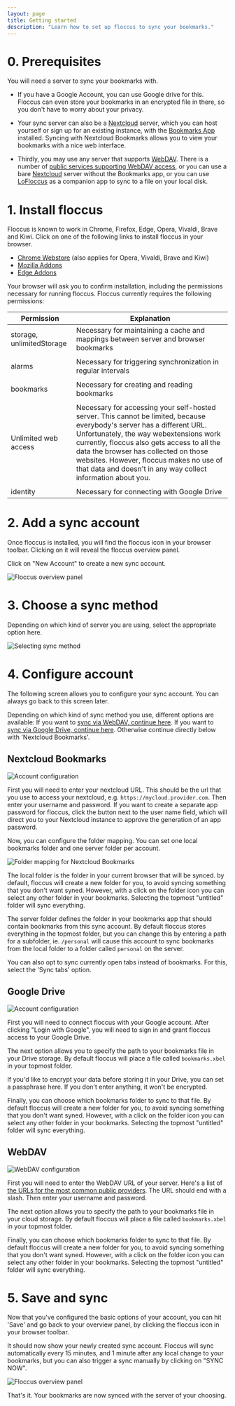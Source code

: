 ```yaml
---
layout: page
title: Getting started
description: "Learn how to set up floccus to sync your bookmarks."
---
```


# 0. Prerequisites
You will need a server to sync your bookmarks with.

* If you have a Google Account, you can use Google drive for this. Floccus can even store your bookmarks in an encrypted file in there, so you don't have to worry about your privacy.

* Your sync server can also be a [Nextcloud](https://nextcloud.com) server, which you can host yourself or sign up for an existing instance, with the [Bookmarks App](https://github.com/nextcloud/bookmarks) installed. Syncing with Nextcloud Bookmarks allows you to view your bookmarks with a nice web interface.

* Thirdly, you may use any server that supports [WebDAV](https://en.wikipedia.org/wiki/WebDAV). There is a number of [public services supporting WebDAV access](https://community.cryptomator.org/t/webdav-urls-of-common-cloud-storage-services/75), or you can use a bare [Nextcloud](https://nextcloud.com) server without the Bookmarks app, or you can use [LoFloccus](https://github.com/TCB13/LoFloccus) as a companion app to sync to a file on your local disk.

# 1. Install floccus
Floccus is known to work in Chrome, Firefox, Edge, Opera, Vivaldi, Brave and Kiwi. Click on one of the following links to install floccus in your browser.

* [Chrome Webstore](https://chrome.google.com/webstore/detail/floccus/fnaicdffflnofjppbagibeoednhnbjhg) (also applies for Opera, Vivaldi, Brave and Kiwi)
* [Mozilla Addons](https://addons.mozilla.org/en-US/firefox/addon/floccus/)
* [Edge Addons](https://microsoftedge.microsoft.com/addons/detail/gjkddcofhiifldbllobcamllmanombji)


Your browser will ask you to confirm installation, including the permissions necessary for running floccus. Floccus currently requires the following permissions:

| Permission           | Explanation                                                                                                                                                                                                                                                                                                                                                          |
| -------------------- | -------------------------------------------------------------------------------------------------------------------------------------------------------------------------------------------------------------------------------------------------------------------------------------------------------------------------------------------------------------------- |
| storage, unlimitedStorage | Necessary for maintaining a cache and mappings between server and browser bookmarks|
| | |
| alarms               | Necessary for triggering synchronization in regular intervals|
| | |
| bookmarks            | Necessary for creating and reading bookmarks|
| | |
| Unlimited web access | Necessary for accessing your self-hosted server. This cannot be limited, because everybody's server has a different URL. Unfortunately, the way webextensions work currently, floccus also gets access to all the data the browser has collected on those websites. However, floccus makes no use of that data and doesn't in any way collect information about you. |
| | |
| identity             | Necessary for connecting with Google Drive |

# 2. Add a sync account
Once floccus is installed, you will find the floccus icon in your browser toolbar. Clicking on it will reveal the floccus overview panel.

Click on "New Account" to create a new sync account.

![Floccus overview panel](assets/img/screen_no_accounts.png)

# 3. Choose a sync method
Depending on which kind of server you are using, select the appropriate option here.

![Selecting sync method](assets/img/screen_select_sync_method.png)

# 4. Configure account
The following screen allows you to configure your sync account. You can always go back to this screen later.

Depending on which kind of sync method you use, different options are available: If you want to [sync via WebDAV, continue here](#webdav). If you want to [sync via Google Drive, continue here](#google-drive).  Otherwise continue directly below with 'Nextcloud Bookmarks'.

## Nextcloud Bookmarks

![Account configuration](assets/img/screen_chrome_options.png)

First you will need to enter your nextcloud URL. This should be the url that you use to access your nextcloud, e.g. `https://mycloud.provider.com`. Then enter your username and password. If you want to create a separate app password for floccus, click the button next to the user name field, which will direct you to your Nextcloud instance to approve the generation of an app password.

Now, you can configure the folder mapping. You can set one local bookmarks folder and one server folder per account.

![Folder mapping for Nextcloud Bookmarks](assets/img/screen_nc_folder_mapping.png)

The local folder is the folder in your current browser that will be synced. by default, floccus will create a new folder for you, to avoid syncing something that you don't want syned. However, with a click on the folder icon you can select any other folder in your bookmarks. Selecting the topmost "untitled" folder will sync everything.

The server folder defines the folder in your bookmarks app that should contain bookmarks from this sync account. By default floccus stores everything in the topmost folder, but you can change this by entering a path for a subfolder, ie. `/personal` will cause this account to sync bookmarks from the local folder to a folder called `personal` on the server.

You can also opt to sync currently open tabs instead of bookmarks. For this, select the 'Sync tabs' option.


## Google Drive

![Account configuration](assets/img/screen_gdrive_options.png)

First you will need to connect floccus with your Google account. After clicking "Login with Google", you will need to sign in and grant floccus access to your Google Drive.

The next option allows you to specify the path to your bookmarks file in your Drive storage. By default floccus will place a file called `bookmarks.xbel` in your topmost folder.

If you'd like to encrypt your data before storing it in your Drive, you can set a passphrase here. If you don't enter anything, it won't be encrypted.

Finally, you can choose which bookmarks folder to sync to that file. By default floccus will create a new folder for you,  to avoid syncing something that you don't want syned. However, with a click on the folder icon you can select any other folder in your bookmarks. Selecting the topmost "untitled" folder will sync everything.

## WebDAV

![WebDAV configuration](assets/img/screen_webdav_settings.png)

First you will need to enter the WebDAV URL of your server. Here's a list of [the URLs for the most common public providers](https://community.cryptomator.org/t/webdav-urls-of-common-cloud-storage-services/75). The URL should end with a slash.
Then enter your username and password. 

The next option allows you to specify the path to your bookmarks file in your cloud storage. By default floccus will place a file called `bookmarks.xbel` in your topmost folder.

Finally, you can choose which bookmarks folder to sync to that file. By default floccus will create a new folder for you,  to avoid syncing something that you don't want syned. However, with a click on the folder icon you can select any other folder in your bookmarks. Selecting the topmost "untitled" folder will sync everything.

# 5. Save and sync
Now that you've configured the basic options of your account, you can hit 'Save' and go back to your overview panel, by clicking the floccus icon in your browser toolbar.

It should now show your newly created sync account. Floccus will sync automatically every 15 minutes, and 1 minute after any local change to your bookmarks, but you can also trigger a sync manually by clicking on "SYNC NOW".

![Floccus overview panel](assets/img/screen_firefox_account.png)

That's it. Your bookmarks are now synced with the server of your choosing.
